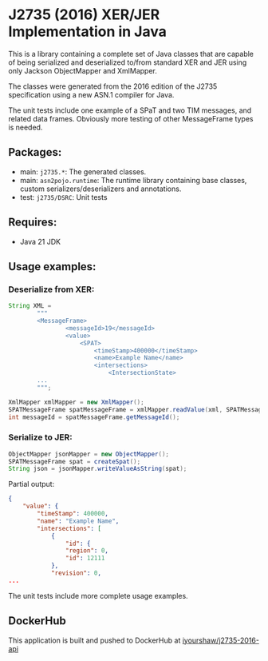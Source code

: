 # J2735 (2016) XER/JER Implementation in Java

This is a library containing a complete set of Java classes that are capable of being serialized and deserialized
to/from standard XER and JER using only Jackson ObjectMapper and XmlMapper.

The classes were generated from the 2016 edition of the J2735 specification using a new ASN.1 compiler for Java.

The unit tests include one example of a SPaT and two TIM messages, and related data frames.
Obviously more testing of other MessageFrame types is needed.

## Packages:
* main: `j2735.*`: The generated classes.
* main: `asn2pojo.runtime`: The runtime library containing base classes, custom serializers/deserializers and annotations.
* test: `j2735/DSRC`: Unit tests

## Requires:
* Java 21 JDK

## Usage examples:

### Deserialize from XER:
```java
String XML =
        """
        <MessageFrame>
                <messageId>19</messageId>
                <value>
                    <SPAT>
                        <timeStamp>400000</timeStamp>
                        <name>Example Name</name>
                        <intersections>
                            <IntersectionState>
        ...
        """;

XmlMapper xmlMapper = new XmlMapper();
SPATMessageFrame spatMessageFrame = xmlMapper.readValue(xml, SPATMessageFrame.class);
int messageId = spatMessageFrame.getMessageId();
```

### Serialize to JER:
```java
ObjectMapper jsonMapper = new ObjectMapper();
SPATMessageFrame spat = createSpat();
String json = jsonMapper.writeValueAsString(spat);
```
Partial output:
```json
{
    "value": {
        "timeStamp": 400000,
        "name": "Example Name",
        "intersections": [
            {
                "id": {
                "region": 0,
                "id": 12111
            },
            "revision": 0,
...
```

The unit tests include more complete usage examples.

## DockerHub

This application is built and pushed to DockerHub at [iyourshaw/j2735-2016-api](https://hub.docker.com/r/iyourshaw/j2735-2016-api)

